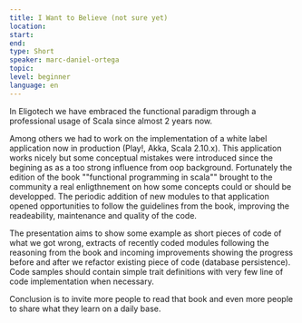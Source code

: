 ```yaml
---
title: I Want to Believe (not sure yet) 
location: 
start: 
end: 
type: Short
speaker: marc-daniel-ortega
topic: 
level: beginner
language: en
---
```


In Eligotech we have embraced the functional paradigm through a professional usage of Scala since almost 2 years now.
    
Among others we had to work on the implementation of a white label application now in production (Play!, Akka, Scala 2.10.x). This application works nicely but some conceptual mistakes were introduced since the begining as as a too strong influence from oop background. Fortunately the edition of the book ""functional programming in scala"" brought to the community a real enligthnement on how some concepts could or should be developped.
The periodic addition of new modules to that application opened opportunities to follow the guidelines from the book, improving the readeability, maintenance and quality of the code.

The presentation aims to show some example as short pieces of code of what we got wrong, extracts of recently coded modules following the reasoning from the book and incoming improvements showing the progress before and after we refactor existing piece of code (database persistence). Code samples should  contain simple trait definitions with very few line of code implementation when necessary.

Conclusion is to invite more people to read that book and even more people to share what they learn on a daily base.